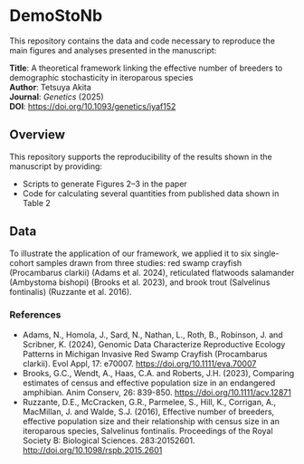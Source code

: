 # DemoStoNb

This repository contains the data and code necessary to reproduce the main figures and analyses presented in the manuscript:

**Title**: A theoretical framework linking the effective number of breeders to demographic stochasticity in iteroparous species  
**Author**: Tetsuya Akita  
**Journal**: *Genetics* (2025)  
**DOI**: https://doi.org/10.1093/genetics/iyaf152

## Overview

This repository supports the reproducibility of the results shown in the manuscript by providing:

- Scripts to generate Figures 2–3 in the paper
- Code for calculating several quantities from published data shown in Table 2

## Data

To illustrate the application of our framework, we applied it to six single-cohort samples drawn from three studies: red swamp crayfish (Procambarus clarkii) (Adams et al. 2024), reticulated flatwoods salamander (Ambystoma bishopi) (Brooks et al. 2023), and brook trout (Salvelinus fontinalis) (Ruzzante et al. 2016). 

### References
- Adams, N., Homola, J., Sard, N., Nathan, L., Roth, B., Robinson, J. and Scribner, K. (2024), Genomic Data Characterize Reproductive Ecology Patterns in Michigan Invasive Red Swamp Crayfish (Procambarus clarkii). Evol Appl, 17: e70007. https://doi.org/10.1111/eva.70007
- Brooks, G.C., Wendt, A., Haas, C.A. and Roberts, J.H. (2023), Comparing estimates of census and effective population size in an endangered amphibian. Anim Conserv, 26: 839-850. https://doi.org/10.1111/acv.12871
- Ruzzante, D.E., McCracken, G.R., Parmelee, S., Hill, K., Corrigan, A., MacMillan, J. and Walde, S.J. (2016), Effective number of breeders, effective population size and their relationship with census size in an iteroparous species, Salvelinus fontinalis. Proceedings of the Royal Society B: Biological Sciences. 283:20152601. http://doi.org/10.1098/rspb.2015.2601
